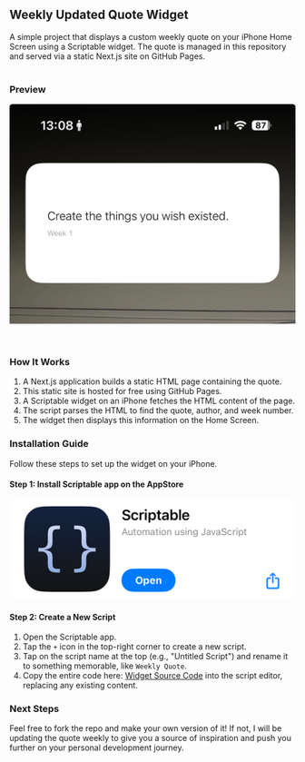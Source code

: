 ## Weekly Updated Quote Widget

A simple project that displays a custom weekly quote on your iPhone Home Screen using a Scriptable widget. The quote is managed in this repository and served via a static Next.js site on GitHub Pages.
<br>
<br>

### Preview

<!-- Add your screenshot here -->
<!-- Example: ![Widget Preview](./images/screenshot.png) -->

![Widget Preview](./assets/preview.jpg)

<br>

### How It Works

1.  A Next.js application builds a static HTML page containing the quote.
2.  This static site is hosted for free using GitHub Pages.
3.  A Scriptable widget on an iPhone fetches the HTML content of the page.
4.  The script parses the HTML to find the quote, author, and week number.
5.  The widget then displays this information on the Home Screen.

### Installation Guide

Follow these steps to set up the widget on your iPhone.

#### Step 1: Install Scriptable app on the AppStore

![Scriptable App Store Page](./assets/scriptableAppStore.jpg)

#### Step 2: Create a New Script

1.  Open the Scriptable app.
2.  Tap the `+` icon in the top-right corner to create a new script.
3.  Tap on the script name at the top (e.g., "Untitled Script") and rename it to something memorable, like `Weekly Quote`.
4.  Copy the entire code here: [Widget Source Code](./script.js) into the script editor, replacing any existing content.

### Next Steps

Feel free to fork the repo and make your own version of it! If not, I will be updating the quote weekly to give you a source of inspiration and push you further on your personal development journey.
